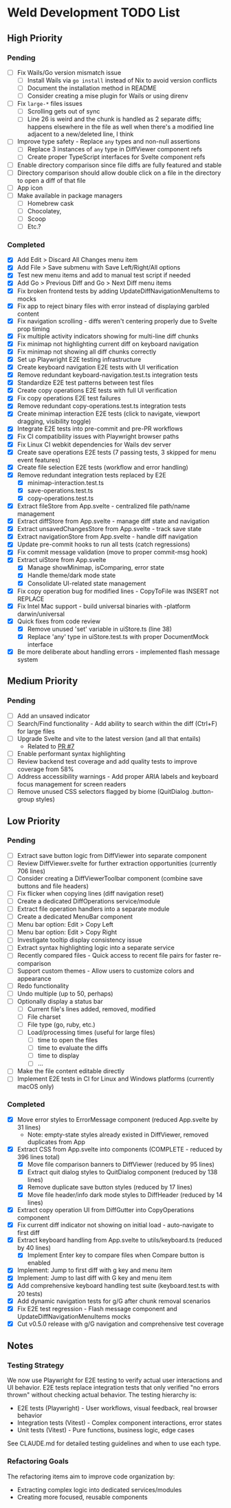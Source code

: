 # Weld Development TODO List

## High Priority

### Pending
- [ ] Fix Wails/Go version mismatch issue
  - [ ] Install Wails via `go install` instead of Nix to avoid version conflicts
  - [ ] Document the installation method in README
  - [ ] Consider creating a mise plugin for Wails or using direnv
- [ ] Fix `large-*` files issues
  - [ ] Scrolling gets out of sync
  - [ ] Line 26 is weird and the chunk is handled as 2 separate diffs; happens elsewhere in the file as well when there's a modified line adjacent to a new/deleted line, I think
- [ ] Improve type safety - Replace `any` types and non-null assertions
  - [ ] Replace 3 instances of `any` type in DiffViewer component refs
  - [ ] Create proper TypeScript interfaces for Svelte component refs
- [ ] Enable directory comparison since file diffs are fully featured and stable
- [ ] Directory comparison should allow double click on a file in the directory to open a diff of that file
- [ ] App icon
- [ ] Make available in package managers
  - [ ] Homebrew cask
  - [ ] Chocolatey,
  - [ ] Scoop
  - [ ] Etc.?

### Completed
- [x] Add Edit > Discard All Changes menu item
- [x] Add File > Save submenu with Save Left/Right/All options
- [x] Test new menu items and add to manual test script if needed
- [x] Add Go > Previous Diff and Go > Next Diff menu items
- [x] Fix broken frontend tests by adding UpdateDiffNavigationMenuItems to mocks
- [x] Fix app to reject binary files with error instead of displaying garbled content
- [x] Fix navigation scrolling - diffs weren't centering properly due to Svelte prop timing
- [x] Fix multiple activity indicators showing for multi-line diff chunks
- [x] Fix minimap not highlighting current diff on keyboard navigation
- [x] Fix minimap not showing all diff chunks correctly
- [x] Set up Playwright E2E testing infrastructure
- [x] Create keyboard navigation E2E tests with UI verification
- [x] Remove redundant keyboard-navigation.test.ts integration tests
- [x] Standardize E2E test patterns between test files
- [x] Create copy operations E2E tests with full UI verification
- [x] Fix copy operations E2E test failures
- [x] Remove redundant copy-operations.test.ts integration tests
- [x] Create minimap interaction E2E tests (click to navigate, viewport dragging, visibility toggle)
- [x] Integrate E2E tests into pre-commit and pre-PR workflows
- [x] Fix CI compatibility issues with Playwright browser paths
- [x] Fix Linux CI webkit dependencies for Wails dev server
- [x] Create save operations E2E tests (7 passing tests, 3 skipped for menu event features)
- [x] Create file selection E2E tests (workflow and error handling)
- [x] Remove redundant integration tests replaced by E2E
  - [x] minimap-interaction.test.ts
  - [x] save-operations.test.ts
  - [x] copy-operations.test.ts
- [x] Extract fileStore from App.svelte - centralized file path/name management
- [x] Extract diffStore from App.svelte - manage diff state and navigation
- [x] Extract unsavedChangesStore from App.svelte - track save state
- [x] Extract navigationStore from App.svelte - handle diff navigation
- [x] Update pre-commit hooks to run all tests (catch regressions)
- [x] Fix commit message validation (move to proper commit-msg hook)
- [x] Extract uiStore from App.svelte
  - [x] Manage showMinimap, isComparing, error state
  - [x] Handle theme/dark mode state
  - [x] Consolidate UI-related state management
- [x] Fix copy operation bug for modified lines - CopyToFile was INSERT not REPLACE
- [x] Fix Intel Mac support - build universal binaries with -platform darwin/universal
- [x] Quick fixes from code review
  - [x] Remove unused 'set' variable in uiStore.ts (line 38)
  - [x] Replace 'any' type in uiStore.test.ts with proper DocumentMock interface
- [x] Be more deliberate about handling errors - implemented flash message system

## Medium Priority

### Pending
- [ ] Add an unsaved indicator
- [ ] Search/Find functionality - Add ability to search within the diff (Ctrl+F) for large files
- [ ] Upgrade Svelte and vite to the latest version (and all that entails)
  * Related to [PR #7](https://github.com/robwilkerson/weld/pull/7)
- [ ] Enable performant syntax highlighting
- [ ] Review backend test coverage and add quality tests to improve coverage from 58%
- [ ] Address accessibility warnings - Add proper ARIA labels and keyboard focus management for screen readers
- [ ] Remove unused CSS selectors flagged by biome (QuitDialog .button-group styles)

## Low Priority

### Pending
- [ ] Extract save button logic from DiffViewer into separate component
- [ ] Review DiffViewer.svelte for further extraction opportunities (currently 706 lines)
- [ ] Consider creating a DiffViewerToolbar component (combine save buttons and file headers)
- [ ] Fix flicker when copying lines (diff navigation reset)
- [ ] Create a dedicated DiffOperations service/module
- [ ] Extract file operation handlers into a separate module
- [ ] Create a dedicated MenuBar component
- [ ] Menu bar option: Edit > Copy Left
- [ ] Menu bar option: Edit > Copy Right
- [ ] Investigate tooltip display consistency issue
- [ ] Extract syntax highlighting logic into a separate service
- [ ] Recently compared files - Quick access to recent file pairs for faster re-comparison
- [ ] Support custom themes - Allow users to customize colors and appearance
- [ ] Redo functionality
- [ ] Undo multiple (up to 50, perhaps)
- [ ] Optionally display a status bar
  - [ ] Current file's lines added, removed, modified
  - [ ] File charset
  - [ ] File type (go, ruby, etc.)
  - [ ] Load/processing times (useful for large files)
    - [ ] time to open the files
    - [ ] time to evaluate the diffs
    - [ ] time to display
    - [ ] ...
- [ ] Make the file content editable directly
- [ ] Implement E2E tests in CI for Linux and Windows platforms (currently macOS only)

### Completed
- [x] Move error styles to ErrorMessage component (reduced App.svelte by 31 lines)
  - Note: empty-state styles already existed in DiffViewer, removed duplicates from App
- [x] Extract CSS from App.svelte into components (COMPLETE - reduced by 396 lines total)
  - [x] Move file comparison banners to DiffViewer (reduced by 95 lines)
  - [x] Extract quit dialog styles to QuitDialog component (reduced by 138 lines)
  - [x] Remove duplicate save button styles (reduced by 17 lines)
  - [x] Move file header/info dark mode styles to DiffHeader (reduced by 14 lines)
- [x] Extract copy operation UI from DiffGutter into CopyOperations component
- [x] Fix current diff indicator not showing on initial load - auto-navigate to first diff
- [x] Extract keyboard handling from App.svelte to utils/keyboard.ts (reduced by 40 lines)
  - [x] Implement Enter key to compare files when Compare button is enabled
- [x] Implement: Jump to first diff with g key and menu item
- [x] Implement: Jump to last diff with G key and menu item
- [x] Add comprehensive keyboard handling test suite (keyboard.test.ts with 20 tests)
- [x] Add dynamic navigation tests for g/G after chunk removal scenarios
- [x] Fix E2E test regression - Flash message component and UpdateDiffNavigationMenuItems mocks
- [x] Cut v0.5.0 release with g/G navigation and comprehensive test coverage

## Notes

### Testing Strategy
We now use Playwright for E2E testing to verify actual user interactions and UI behavior. E2E tests replace integration tests that only verified "no errors thrown" without checking actual behavior. The testing hierarchy is:
- E2E tests (Playwright) - User workflows, visual feedback, real browser behavior
- Integration tests (Vitest) - Complex component interactions, error states
- Unit tests (Vitest) - Pure functions, business logic, edge cases

See CLAUDE.md for detailed testing guidelines and when to use each type.

### Refactoring Goals
The refactoring items aim to improve code organization by:
- Extracting complex logic into dedicated services/modules
- Creating more focused, reusable components
